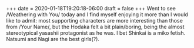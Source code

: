 +++
date = 2020-01-18T19:20:18-06:00
draft = false
+++
Went to see /Weathering with You/ today and I find myself enjoying it more than I would like to admit: most supporting characters are more interesting than those from /Your Name/, but the Hodaka felt a bit plain/boring, being the almost stereotypical yasashii protagonist as he was. I bet Shinkai is a miko fetish. Natsumi and Nagi are the best girls(?).
